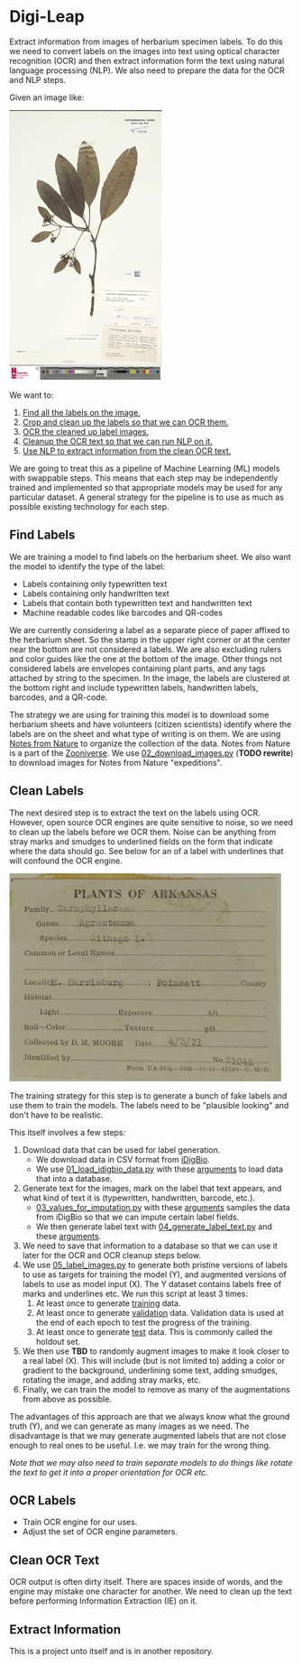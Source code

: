 # Digi-Leap
Extract information from images of herbarium specimen labels. To do this we need to convert labels on the images into text using optical character recognition (OCR) and then extract information form the text using natural language processing (NLP). We also need to prepare the data for the OCR and NLP steps.

Given an image like:

![Figure 1: Herbarium sample image](assets/herbarium_sample_image.jpg)

We want to:
1. [Find all the labels on the image.](#Find-Labels)
1. [Crop and clean up the labels so that we can OCR them.](#Clean-Labels)
1. [OCR the cleaned up label images.](#OCR-Labels)
1. [Cleanup the OCR text so that we can run NLP on it.](#Clean-OCR-Text)
1. [Use NLP to extract information from the clean OCR text.](#Extract-Information)

We are going to treat this as a pipeline of Machine Learning (ML) models with swappable steps. This means that each step may be independently trained and implemented so that appropriate models may be used for any particular dataset. A general strategy for the pipeline is to use as much as possible existing technology for each step.

## Find Labels

We are training a model to find labels on the herbarium sheet. We also want the model to identify the type of the label:
- Labels containing only typewritten text
- Labels containing only handwritten text
- Labels that contain both typewritten text and handwritten text
- Machine readable codes like barcodes and QR-codes

We are currently considering a label as a separate piece of paper affixed to the herbarium sheet. So the stamp in the upper right corner or at the center near the bottom are not considered a labels. We are also excluding rulers and color guides like the one at the bottom of the image. Other things not considered labels are envelopes containing plant parts, and any tags attached by string to the specimen. In the image, the labels are clustered at the bottom right and include typewritten labels, handwritten labels, barcodes, and a QR-code.

The strategy we are using for training this model is to download some herbarium sheets and have volunteers (citizen scientists) identify where the labels are on the sheet and what type of writing is on them. We are using [Notes from Nature](https://www.zooniverse.org/organizations/md68135/notes-from-nature) to organize the collection of the data. Notes from Nature is a part of the [Zooniverse](https://www.zooniverse.org/). We use [02_download_images.py](02_download_images.py) (**TODO rewrite**) to download images for Notes from Nature "expeditions".

## Clean Labels

The next desired step is to extract the text on the labels using OCR. However, open source OCR engines are quite sensitive to noise, so we need to clean up the labels before we OCR them. Noise can be anything from stray marks and smudges to underlined fields on the form that indicate where the data should go. See below for an of a label with underlines that will confound the OCR engine.


![Figure 2: Label with underlines](assets/label_with_underlines.jpg)

The training strategy for this step is to generate a bunch of fake labels and use them to train the models. The labels need to be "plausible looking" and don't have to be realistic.

This itself involves a few steps:

1. Download data that can be used for label generation.
   - We download data in CSV format from [iDigBio](https://www.idigbio.org/portal/search).
   - We use [01_load_idigbio_data.py](01_load_idigbio_data.py) with these [arguments](args/01_load_idigbio_data.args) to load data that into a database.
1. Generate text for the images, mark on the label that text appears, and what kind of text it is (typewritten, handwritten, barcode, etc.).
   - [03_values_for_imputation.py](03_values_for_imputation.py) with these [arguments](args/03_values_for_imputation.args) samples the data from iDigBio so that we can impute certain label fields.
    - We then generate label text with [04_generate_label_text.py](04_generate_label_text.py) and these [arguments](args/04_generate_label_text.args).
1. We need to save that information to a database so that we can use it later for the OCR and OCR cleanup steps below.
1. We use [05_label_images.py](05_label_images.py) to generate both pristine versions of labels to use as targets for training the model (Y), and augmented versions of labels to use as model input (X). The Y dataset contains labels free of marks and underlines etc. We run this script at least 3 times:
   1. At least once to generate [training](args/05_train_images.args) data.
   1. At least once to generate [validation](args/05_valid_images.args) data. Validation data is used at the end of each epoch to test the progress of the training.
   1. At least once to generate [test](args/05_test_images.args) data. This is commonly called the holdout set.
1. We then use **TBD** to randomly augment images to make it look closer to a real label (X). This will include (but is not limited to) adding a color or gradient to the background, underlining some text, adding smudges, rotating the image, and adding stray marks, etc.
1. Finally, we can train the model to remove as many of the augmentations from above as possible.

The advantages of this approach are that we always know what the ground truth (Y), and we can generate as many images as we need. The disadvantage is that we may generate augmented labels that are not close enough to real ones to be useful. I.e. we may train for the wrong thing.

*Note that we may also need to train separate models to do things like rotate the text to get it into a proper orientation for OCR etc.*

## OCR Labels

- Train OCR engine for our uses.
- Adjust the set of OCR engine parameters.

## Clean OCR Text

OCR output is often dirty itself. There are spaces inside of words, and the engine may mistake one character for another. We need to clean up the text before performing Information Extraction (IE) on it.

## Extract Information

This is a project unto itself and is in another repository.
